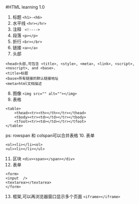 #HTML learning 1.0
1.  标题
`<h1>-<h6>`
2. 水平线
 `<hr></hr>`
3. 注释
` <!---->`
4. 段落
`<p></p>`
5. 折行
`<br></br>`
6. 链接
`<a></a>`
7. 头部
```
<head>头部,可包含 <title>, <style>, <meta>, <link>, <script>, <noscript>, and <base>.
<title>标题
<base>所有链接的默认链接地址
<meta>html文档描述
```
8. 图像
`<img src="" alt=""></img>`
9. 表格
````
<table>
	<thead><tr><th></th></tr></thead>
	<tbody><tr><td></td></tr></tbody>
	<tfoot><tr><td></td></tr></tfoot>
</table>
````
ps: rowspan 和 colspan可以合并表格
10. 表单
```
<ol><li></li><ol>
<ul><li></li></ul>
```
11. 区块
 `<div><span></span></div>`
12. 表单
 ```
 <form>
 <input  />
 <textarea></textarea>
 </form>
```
13. 框架,可以再浏览器窗口显示多个页面
`<iframe></iframe>`



